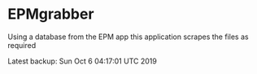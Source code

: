# EPMgrabber
Using a database from the EPM app this application scrapes the files as required


Latest backup: Sun Oct 6 04:17:01 UTC 2019
